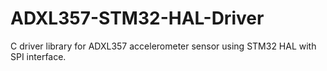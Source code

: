 # ADXL357-STM32-HAL-Driver
C driver library for ADXL357 accelerometer sensor using STM32 HAL with SPI interface.
